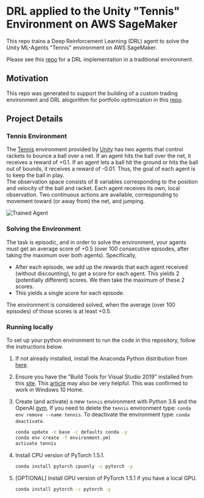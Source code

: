 # DRL applied to the Unity "Tennis" Environment on AWS SageMaker
This repo trains a Deep Reinforcement Learning (DRL) agent to solve the Unity ML-Agents "Tennis" environment on AWS SageMaker.   

Please see this [repo](https://github.com/daniel-fudge/reinforcement-learning-tennis) for a DRL implementation in a traditional environment.   

## Motivation
This repo was generated to support the building of a custom trading environment and DRL alogorithm for portfolio optimization in this [repo](https://github.com/daniel-fudge/DRL-Portfolio-Optimization-Custom).

## Project Details
### Tennis Environment
The [Tennis](https://github.com/Unity-Technologies/ml-agents/blob/master/docs/Learning-Environment-Examples.md#tennis) 
environment provided by [Unity](https://unity3d.com/machine-learning/) has two agents that control rackets to bounce a 
ball over a net. If an agent hits the ball over the net, it receives a reward of +0.1. If an agent lets a ball hit the 
ground or hits the ball out of bounds, it receives a reward of -0.01. Thus, the goal of each agent is to keep the ball 
in play.   
The observation space consists of 8 variables corresponding to the position and velocity of the ball and racket. Each 
agent receives its own, local observation. Two continuous actions are available, corresponding to movement toward 
(or away from) the net, and jumping.  

![Trained Agent](https://user-images.githubusercontent.com/10624937/42135623-e770e354-7d12-11e8-998d-29fc74429ca2.gif)

### Solving the Environment
The task is episodic, and in order to solve the environment, your agents must get an average score of +0.5 
(over 100 consecutive episodes, after taking the maximum over both agents). Specifically,

- After each episode, we add up the rewards that each agent received (without discounting), to get a score for each 
agent. This yields 2 (potentially different) scores. We then take the maximum of these 2 scores.
- This yields a single score for each episode.  

The environment is considered solved, when the average (over 100 episodes) of those scores is at least +0.5.

### Running locally
To set up your python environment to run the code in this repository, follow the instructions below. 

1. If not already installed, install the Anaconda Python distribution from [here](https://www.anaconda.com/distribution/). 

1. Ensure you have the "Build Tools for Visual Studio 2019" installed from this 
[site](https://visualstudio.microsoft.com/downloads/). This [article](https://towardsdatascience.com/how-to-install-openai-gym-in-a-windows-environment-338969e24d30) 
may also be very helpful.  This was confirmed to work in Windows 10 Home.  

1. Create (and activate) a new `tennis` environment with Python 3.6 and the OpenAI [gym](https://github.com/openai/gym).
If you need to delete the `tennis` environment type:  `conda env remove --name tennis`.  To deactivate the environment 
type: `conda deactivate`.

    ```bash
    conda update -n base -c defaults conda -y
    conda env create -f environment.yml
    activate tennis
    ```

1. Install CPU version of PyTorch 1.5.1. 

    ```bash
   conda install pytorch cpuonly -c pytorch -y
    ```

1. [OPTIONAL] Install GPU version of PyTorch 1.5.1 if you have a local GPU.

    ```bash
   conda install pytorch -c pytorch -y
    ```

